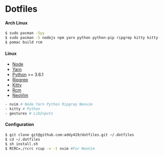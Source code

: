 # Dotfiles

#### Arch Linux
```bash
$ sudo pacman -Syy
$ sudo pacman -S nodejs npm yarn python python-pip ripgrep kitty kitty-terminfo neovim
$ pamac build rcm
```

#### Linux
- [Node](https://nodejs.org/en/download/package-manager/)
- [Yarn](https://classic.yarnpkg.com/en/docs/install/)
- [Python](https://www.python.org/downloads/) >= 3.6.1
- [Ripgrep](https://github.com/BurntSushi/ripgrep)
- [Kitty](https://sw.kovidgoyal.net/kitty/)
- [Rcm](https://github.com/thoughtbot/rcm)
- [NeoVim](https://github.com/neovim/neovim)

```bash
- nvim # Node Yarn Python Ripgrep Neovim
- kitty # Python
- gestures # LibInputs
```

#### Configuration
```bash
$ git clone git@github.com:addy419/dotfiles.git ~/.dotfiles
$ cd ~/.dotfiles
$ sh install.sh
$ RCRC=./rcrc rcup -v -t nvim #For NeoVim
```
